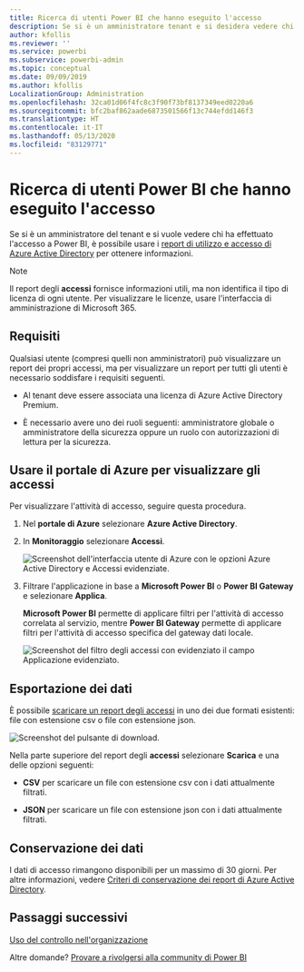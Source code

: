 ```yaml
---
title: Ricerca di utenti Power BI che hanno eseguito l'accesso
description: Se si è un amministratore tenant e si desidera vedere chi ha effettuato l'accesso a Power BI, è possibile usare i report d'uso e di accesso di Azure Active Directory per ottenere informazioni.
author: kfollis
ms.reviewer: ''
ms.service: powerbi
ms.subservice: powerbi-admin
ms.topic: conceptual
ms.date: 09/09/2019
ms.author: kfollis
LocalizationGroup: Administration
ms.openlocfilehash: 32ca01d06f4fc8c3f90f73bf8137349eed0220a6
ms.sourcegitcommit: bfc2baf862aade6873501566f13c744efdd146f3
ms.translationtype: HT
ms.contentlocale: it-IT
ms.lasthandoff: 05/13/2020
ms.locfileid: "83129771"
---
```

# <a name="find-power-bi-users-that-have-signed-in"></a>Ricerca di utenti Power BI che hanno eseguito l'accesso

Se si è un amministratore del tenant e si vuole vedere chi ha effettuato l'accesso a Power BI, è possibile usare i [report di utilizzo e accesso di Azure Active Directory](/azure/active-directory/reports-monitoring/concept-sign-ins) per ottenere informazioni.

> [!NOTE]
> Il report degli **accessi** fornisce informazioni utili, ma non identifica il tipo di licenza di ogni utente. Per visualizzare le licenze, usare l'interfaccia di amministrazione di Microsoft 365.

## <a name="requirements"></a>Requisiti

Qualsiasi utente (compresi quelli non amministratori) può visualizzare un report dei propri accessi, ma per visualizzare un report per tutti gli utenti è necessario soddisfare i requisiti seguenti.

* Al tenant deve essere associata una licenza di Azure Active Directory Premium.

* È necessario avere uno dei ruoli seguenti: amministratore globale o amministratore della sicurezza oppure un ruolo con autorizzazioni di lettura per la sicurezza.

## <a name="use-the-azure-portal-to-view-sign-ins"></a>Usare il portale di Azure per visualizzare gli accessi

Per visualizzare l'attività di accesso, seguire questa procedura.

1. Nel **portale di Azure** selezionare **Azure Active Directory**.

1. In **Monitoraggio** selezionare **Accessi**.
   
    ![Screenshot dell'interfaccia utente di Azure con le opzioni Azure Active Directory e Accessi evidenziate.](media/service-admin-access-usage/azure-portal-sign-ins.png)

1. Filtrare l'applicazione in base a **Microsoft Power BI** o **Power BI Gateway** e selezionare **Applica**.

    **Microsoft Power BI** permette di applicare filtri per l'attività di accesso correlata al servizio, mentre **Power BI Gateway** permette di applicare filtri per l'attività di accesso specifica del gateway dati locale.
   
    ![Screenshot del filtro degli accessi con evidenziato il campo Applicazione evidenziato.](media/service-admin-access-usage/sign-in-filter.png)

## <a name="export-the-data"></a>Esportazione dei dati

È possibile [scaricare un report degli accessi](/azure/active-directory/reports-monitoring/quickstart-download-sign-in-report) in uno dei due formati esistenti: file con estensione csv o file con estensione json.

![Screenshot del pulsante di download.](media/service-admin-access-usage/download-sign-in-data-csv.png)

Nella parte superiore del report degli **accessi** selezionare **Scarica** e una delle opzioni seguenti:

* **CSV** per scaricare un file con estensione csv con i dati attualmente filtrati.

* **JSON** per scaricare un file con estensione json con i dati attualmente filtrati.

## <a name="data-retention"></a>Conservazione dei dati

I dati di accesso rimangono disponibili per un massimo di 30 giorni. Per altre informazioni, vedere [Criteri di conservazione dei report di Azure Active Directory](/azure/active-directory/reports-monitoring/reference-reports-data-retention).

## <a name="next-steps"></a>Passaggi successivi

[Uso del controllo nell'organizzazione](service-admin-auditing.md)

Altre domande? [Provare a rivolgersi alla community di Power BI](https://community.powerbi.com/)